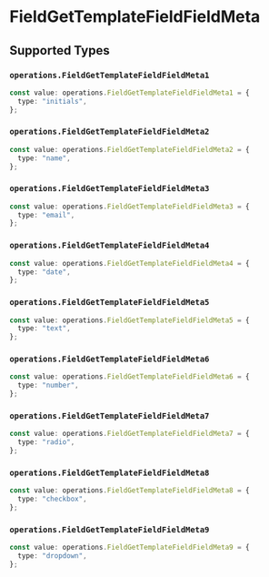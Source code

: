 # FieldGetTemplateFieldFieldMeta


## Supported Types

### `operations.FieldGetTemplateFieldFieldMeta1`

```typescript
const value: operations.FieldGetTemplateFieldFieldMeta1 = {
  type: "initials",
};
```

### `operations.FieldGetTemplateFieldFieldMeta2`

```typescript
const value: operations.FieldGetTemplateFieldFieldMeta2 = {
  type: "name",
};
```

### `operations.FieldGetTemplateFieldFieldMeta3`

```typescript
const value: operations.FieldGetTemplateFieldFieldMeta3 = {
  type: "email",
};
```

### `operations.FieldGetTemplateFieldFieldMeta4`

```typescript
const value: operations.FieldGetTemplateFieldFieldMeta4 = {
  type: "date",
};
```

### `operations.FieldGetTemplateFieldFieldMeta5`

```typescript
const value: operations.FieldGetTemplateFieldFieldMeta5 = {
  type: "text",
};
```

### `operations.FieldGetTemplateFieldFieldMeta6`

```typescript
const value: operations.FieldGetTemplateFieldFieldMeta6 = {
  type: "number",
};
```

### `operations.FieldGetTemplateFieldFieldMeta7`

```typescript
const value: operations.FieldGetTemplateFieldFieldMeta7 = {
  type: "radio",
};
```

### `operations.FieldGetTemplateFieldFieldMeta8`

```typescript
const value: operations.FieldGetTemplateFieldFieldMeta8 = {
  type: "checkbox",
};
```

### `operations.FieldGetTemplateFieldFieldMeta9`

```typescript
const value: operations.FieldGetTemplateFieldFieldMeta9 = {
  type: "dropdown",
};
```

